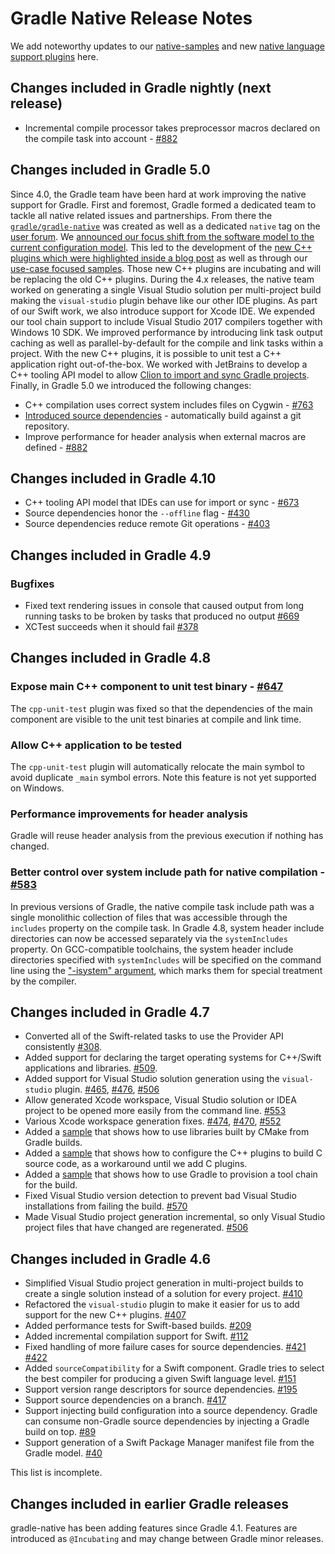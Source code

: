 # Gradle Native Release Notes

We add noteworthy updates to our [native-samples](https://github.com/gradle/native-samples) and new [native language support plugins](https://blog.gradle.org/introducing-the-new-cpp-plugins) here.

## Changes included in Gradle nightly (next release)

- Incremental compile processor takes preprocessor macros declared on the compile task into account - [#882](https://github.com/gradle/gradle-native/issues/882)

## Changes included in Gradle 5.0

Since 4.0, the Gradle team have been hard at work improving the native support for Gradle.
First and foremost, Gradle formed a dedicated team to tackle all native related issues and partnerships.
From there the [`gradle/gradle-native`](https://github.com/gradle/gradle-native) was created as well as a dedicated `native` tag on the [user forum](https://discuss.gradle.org).
We [announced our focus shift from the software model to the current configuration model](https://blog.gradle.org/state-and-future-of-the-gradle-software-model).
This led to the development of the [new C++ plugins which were highlighted inside a blog post](https://blog.gradle.org/introducing-the-new-cpp-plugins) as well as through our [use-case focused samples](https://github.com/gradle/native-samples).
Those new C++ plugins are incubating and will be replacing the old C++ plugins.
During the 4.x releases, the native team worked on generating a single Visual Studio solution per multi-project build making the `visual-studio` plugin behave like our other IDE plugins.
As part of our Swift work, we also introduce support for Xcode IDE.
We expended our tool chain support to include Visual Studio 2017 compilers together with Windows 10 SDK.
We improved performance by introducing link task output caching as well as parallel-by-default for the compile and link tasks within a project.
With the new C++ plugins, it is possible to unit test a C++ application right out-of-the-box.
We worked with JetBrains to develop a C++ tooling API model to allow [Clion to import and sync Gradle projects](https://www.jetbrains.com/help/clion/gradle-support.html).
Finally, in Gradle 5.0 we introduced the following changes:

- C++ compilation uses correct system includes files on Cygwin - [#763](https://github.com/gradle/gradle-native/issues/763)
- [Introduced source dependencies](https://blog.gradle.org/introducing-source-dependencies) - automatically build against a git repository.
- Improve performance for header analysis when external macros are defined - [#882](https://github.com/gradle/gradle-native/issues/882)

## Changes included in Gradle 4.10

- C++ tooling API model that IDEs can use for import or sync - [#673](https://github.com/gradle/gradle-native/issues/673)
- Source dependencies honor the `--offline` flag - [#430](https://github.com/gradle/gradle-native/issues/430)
- Source dependencies reduce remote Git operations - [#403](https://github.com/gradle/gradle-native/issues/403)

## Changes included in Gradle 4.9

### Bugfixes

- Fixed text rendering issues in console that caused output from long running tasks to be broken by tasks that produced no output [#669](https://github.com/gradle/gradle-native/issues/669)
- XCTest succeeds when it should fail [#378](https://github.com/gradle/gradle-native/issues/378)

## Changes included in Gradle 4.8

### Expose main C++ component to unit test binary - [#647](https://github.com/gradle/gradle-native/issues/647)

The `cpp-unit-test` plugin was fixed so that the dependencies of the main component are visible to the unit test binaries at compile and link time. 

### Allow C++ application to be tested

The `cpp-unit-test` plugin will automatically relocate the main symbol to avoid duplicate `_main` symbol errors.
Note this feature is not yet supported on Windows.

### Performance improvements for header analysis

Gradle will reuse header analysis from the previous execution if nothing has changed.

### Better control over system include path for native compilation - [#583](https://github.com/gradle/gradle-native/issues/583)

In previous versions of Gradle, the native compile task include path was a single monolithic collection of files that was accessible through the `includes` property on the compile task.
In Gradle 4.8, system header include directories can now be accessed separately via the `systemIncludes` property. 
On GCC-compatible toolchains, the system header include directories specified with `systemIncludes` will be specified on the command line using the ["-isystem" argument](https://gcc.gnu.org/onlinedocs/gcc/Directory-Options.html), which marks them for special treatment by the compiler.

## Changes included in Gradle 4.7

- Converted all of the Swift-related tasks to use the Provider API consistently [#308](https://github.com/gradle/gradle-native/issues/308).
- Added support for declaring the target operating systems for C++/Swift applications and libraries. [#509](https://github.com/gradle/gradle-native/issues/509).
- Added support for Visual Studio solution generation using the `visual-studio` plugin. [#465](https://github.com/gradle/gradle-native/issues/465), [#476](https://github.com/gradle/gradle-native/issues/476), [#506](https://github.com/gradle/gradle-native/issues/506)
- Allow generated Xcode workspace, Visual Studio solution or IDEA project to be opened more easily from the command line. [#553](https://github.com/gradle/gradle-native/issues/553)
- Various Xcode workspace generation fixes. [#474](https://github.com/gradle/gradle-native/issues/474), [#470](https://github.com/gradle/gradle-native/issues/470), [#552](https://github.com/gradle/gradle-native/issues/552)
- Added a [sample](https://github.com/gradle/native-samples#application-uses-a-library-built-by-cmake-cmake-library) that shows how to use libraries built by CMake from Gradle builds.
- Added a [sample](https://github.com/gradle/native-samples#simple-application-application) that shows how to configure the C++ plugins to build C source code, as a workaround until we add C plugins.
- Added a [sample](https://github.com/gradle/native-samples#provisioning-tool-chains-from-within-gradle-provisionable-tool-chains) that shows how to use Gradle to provision a tool chain for the build.
- Fixed Visual Studio version detection to prevent bad Visual Studio installations from failing the build. [#570](https://github.com/gradle/gradle-native/issues/570)
- Made Visual Studio project generation incremental, so only Visual Studio project files that have changed are regenerated. [#506](https://github.com/gradle/gradle-native/issues/506)

## Changes included in Gradle 4.6

- Simplified Visual Studio project generation in multi-project builds to create a single solution instead of a solution for every project. [#410](https://github.com/gradle/gradle-native/issues/410)
- Refactored the `visual-studio` plugin to make it easier for us to add support for the new C++ plugins. [#407](https://github.com/gradle/gradle-native/issues/407)
- Added performance tests for Swift-based builds. [#209](https://github.com/gradle/gradle-native/issues/209)
- Added incremental compilation support for Swift. [#112](https://github.com/gradle/gradle-native/issues/112)
- Fixed handling of more failure cases for source dependencies. [#421](https://github.com/gradle/gradle-native/issues/421) [#422](https://github.com/gradle/gradle-native/issues/422)
- Added `sourceCompatibility` for a Swift component. Gradle tries to select the best compiler for producing a given Swift language level. [#151](https://github.com/gradle/gradle-native/issues/151)
- Support version range descriptors for source dependencies. [#195](https://github.com/gradle/gradle-native/issues/195)
- Support source dependencies on a branch. [#417](https://github.com/gradle/gradle-native/issues/417)
- Support injecting build configuration into a source dependency. Gradle can consume non-Gradle source dependencies by injecting a Gradle build on top. [#89](https://github.com/gradle/gradle-native/issues/89)
- Support generation of a Swift Package Manager manifest file from the Gradle model. [#40](https://github.com/gradle/gradle-native/issues/40)

This list is incomplete.

## Changes included in earlier Gradle releases

gradle-native has been adding features since Gradle 4.1. Features are introduced as `@Incubating` and may change between Gradle minor releases.
